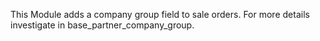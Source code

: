 This Module adds a company group field to sale orders. For more details
investigate in base_partner_company_group.
